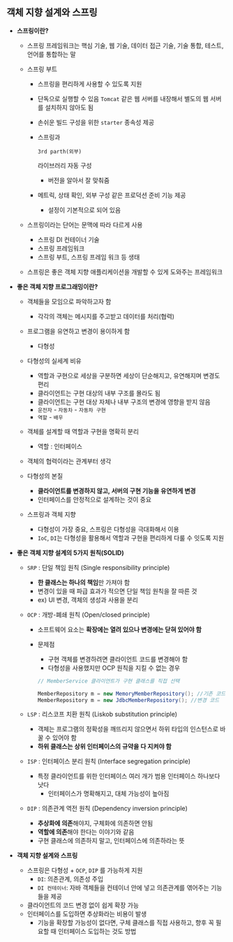 ## 객체 지향 설계와 스프링

- **스프링이란?**

  - 스프링 프레임워크는 핵심 기술, 웹 기술, 데이터 접근 기술, 기술 통합, 테스트, 언어를 통합하는 말

  - 스프링 부트

    - 스프링을 편리하게 사용할 수 있도록 지원

    - 단독으로 실행할 수 있음 `Tomcat` 같은 웹 서버를 내장해서 별도의 웹 서버를 설치하지 않아도 됨

    - 손쉬운 빌드 구성을 위한 `starter` 종속성 제공

    - 스프링과 

      ```
      3rd parth(외부)
      ```

       라이브러리 자동 구성

      - 버전을 알아서 잘 맞춰줌

    - 메트릭, 상태 확인, 외부 구성 같은 프로덕션 준비 기능 제공

      - 설정이 기본적으로 되어 있음

  - 스프링이라는 단어는 문맥에 따라 다르게 사용

    - 스프링 DI 컨테이너 기술
    - 스프링 프레임워크
    - 스프링 부트, 스프링 프레임 워크 등 생태

  - 스프링은 좋은 객체 지향 애플리케이션을 개발할 수 있게 도와주는 프레임워크

  

- **좋은 객체 지향 프로그래밍이란?**

  - 객체들을 모임으로 파악하고자 함

    - 각각의 객체는 메시지를 주고받고 데이터를 처리(협력)

  - 프로그램을 유연하고 변경이 용이하게 함

    - 다형성

  - 다형성의 실세계 비유

    - 역할과 구현으로 세상을 구분하면 세상이 단순해지고, 유연해지며 변경도 편리
    - 클라이언트는 구현 대상의 내부 구조를 몰라도 됨
    - 클라이언트는 구현 대상 자체나 내부 구조의 변경에 영향을 받지 않음
    - `운전자` - `자동차` - `자동차 구현`
    - `역할` - `배우`

  - 객체를 설계할 때 역할과 구현을 명확히 분리

    - 역할 : 인터페이스

  - 객체의 협력이라는 관계부터 생각

  - 다형성의 본질

    - **클라이언트를 변경하지 않고, 서버의 구현 기능을 유연하게 변경**
    - 인터페이스를 안정적으로 설계하는 것이 중요

  - 스프링과 객체 지향

    - 다형성이 가장 중요, 스프링은 다형성을 극대화해서 이용
    - `IoC`, `DI`는 다형성을 활용해서 역할과 구현을 편리하게 다룰 수 잇도록 지원

    

- **좋은 객체 지향 설계의 5가지 원칙(SOLID)**

  - `SRP` : 단일 책임 원칙 (Single responsibility principle)

    - **한 클래스는 하나의 책임**만 가져야 함
    - 변경이 있을 때 파급 효과가 적으면 단일 책임 원칙을 잘 따른 것
    - ex) UI 변경, 객체의 생성과 사용을 분리

  - `OCP` : 개방-폐쇄 원칙 (Open/closed principle)

    - 소프트웨어 요소는 **확장에는 열려 있으나 변경에는 닫혀 있어야 함**

    - 문제점

      - 구현 객체를 변경하려면 클라이언트 코드를 변경해야 함
      - 다형성을 사용했지만 OCP 원칙을 지킬 수 없는 경우

      ```java
      // MemberService 클라이언트가 구현 클래스를 직접 선택
      
      MemberRepository m = new MemoryMemberRepository(); //기존 코드
      MemberRepository m = new JdbcMemberRepository(); //변경 코드
      ```

  - `LSP` : 리스코프 치환 원칙 (Liskob substitution principle)

    - 객체는 프로그램의 정확성을 깨뜨리지 않으면서 하위 타입의 인스턴스로 바꿀 수 있어야 함
    - **하위 클래스는 상위 인터페이스의 규약을 다 지켜야 함**

  - `ISP` : 인터페이스 분리 원칙 (Interface segregation principle)

    - 특정 클라이언트를 위한 인터페이스 여러 개가 범용 인터페이스 하나보다 낫다
      - 인터페이스가 명확해지고, 대체 가능성이 높아짐

  - `DIP` : 의존관계 역전 원칙 (Dependency inversion principle)

    - **추상화에 의존**해야지, 구체화에 의존하면 안됨
    - **역할에 의존**해야 한다는 이야기와 같음
    - 구현 클래스에 의존하지 말고, 인터페이스에 의존하라는 뜻

    

- **객체 지향 설계와 스프링**

  - 스프링은 다형성 + `OCP`, `DIP` 를 가능하게 지원
    - `DI`: 의존관계, 의존성 주입
    - `DI 컨테이너`: 자바 객체들을 컨테이너 안에 넣고 의존관계를 엮어주는 기능들을 제공
  - 클라이언트의 코드 변경 없이 쉽게 확장 가능
  - 인터페이스를 도입하면 추상화라는 비용이 발생
    - 기능을 확장할 가능성이 없다면, 구체 클래스를 직접 사용하고, 향후 꼭 필요할 때 인터페이스 도입하는 것도 방법